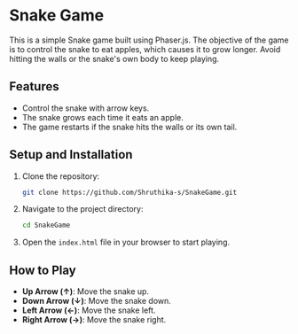 # Snake Game

This is a simple Snake game built using Phaser.js. The objective of the game is to control the snake to eat apples, which causes it to grow longer. Avoid hitting the walls or the snake's own body to keep playing.

## Features
- Control the snake with arrow keys.
- The snake grows each time it eats an apple.
- The game restarts if the snake hits the walls or its own tail.

## Setup and Installation

1. Clone the repository:
   ```bash
   git clone https://github.com/Shruthika-s/SnakeGame.git
   ```

2. Navigate to the project directory:
   ```bash
   cd SnakeGame
   ```

3. Open the `index.html` file in your browser to start playing.

## How to Play
- **Up Arrow (↑)**: Move the snake up.
- **Down Arrow (↓)**: Move the snake down.
- **Left Arrow (←)**: Move the snake left.
- **Right Arrow (→)**: Move the snake right. 
